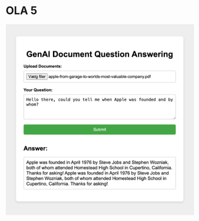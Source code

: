 # OLA 5

<img src="https://github.com/SoftDev2425/AI_Assignments/blob/master/OLA5/app.png" height="500" >
